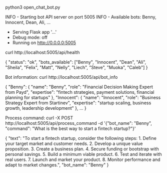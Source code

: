 python3 open_chat_bot.py

INFO - Starting bot API server on port 5005
INFO - Available bots: Benny, Innocent, Dean, Ali, ...
 * Serving Flask app '...'
 * Debug mode: off
 * Running on http://0.0.0.0:5005

curl http://localhost:5005/api/health

{
    "status": "ok",
    "bots_available": ["Benny", "Innocent", "Dean", "Ali", "Sheila", "Felix", "Matt", "Nelly", "Liech", "Steve", "Muoka", "Caleb"]
}

Bot information: 
curl http://localhost:5005/api/bot_info

{
    "Benny": {
        "name": "Benny",
        "role": "Financial Decision Making Expert from Payd",
        "expertise": "fintech strategies, payment solutions, financial planning for startups"
    },
    "Innocent": {
        "name": "Innocent",
        "role": "Business Strategy Expert from Startinev",
        "expertise": "startup scaling, business growth, leadership development"
    },
    ...
}

Process command: 
curl -X POST http://localhost:5005/api/process_command -d '{"bot_name": "Benny", "command": "What is the best way to start a fintech startup?"}'

{
    "text": "To start a fintech startup, consider the following steps: 1. Define your target market and customer needs. 2. Develop a unique value proposition. 3. Create a business plan. 4. Secure funding or bootstrap with personal savings. 5. Build a minimum viable product. 6. Test and iterate with real users. 7. Launch and market your product. 8. Monitor performance and adapt to market changes.",
    "bot_name": "Benny"
}



